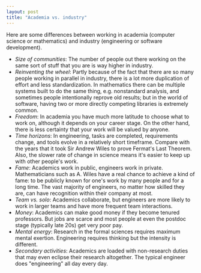 ```yaml
---
layout: post
title: "Academia vs. industry"
---
```


Here are some differences between working in academia (computer science or
mathematics) and industry (engineering or software development).

* _Size of communities_: The number of people out there working on the same
  sort of stuff that you are is way higher in industry.
* _Reinventing the wheel_: Partly because of the fact that there are so many
  people working in parallel in industry, there is a lot more duplication of
  effort and less standardization. In mathematics there can be
  multiple systems built to do the same thing, e.g. nonstandard analysis, and
  sometimes people intentionally reprove old results; but in the world of
  software, having two or more directly competing libraries is extremely
  common.
* _Freedom_: In academia you have much more latitude to choose what to work on,
  although it depends on your career stage.
  On the other hand, there is less certainty that your work will be valued
  by anyone.
* _Time horizons_: In engineering, tasks are completed, requirements change,
  and tools evolve in a relatively short timeframe.
  Compare with the years that it took Sir Andrew Wiles to prove Fermat's Last
  Theorem.
  Also, the slower rate of change in science means it's easier to keep up with
  other people's work.
* _Fame_: Academics work in public, engineers work in private. Mathematicians
  such as A. Wiles have a real chance to achieve a kind of fame: to be publicly
  known for one's work by many people and for a long time. The vast majority of
  engineers, no matter how skilled they are, can have recognition within their
  company at most.
* _Team vs. solo_: Academics collaborate, but engineers are more likely to
  work in larger teams and have more frequent team interactions.
* _Money_: Academics can make good money if they become tenured professors.
  But jobs are scarce and most people at even the postdoc stage (typically
  late 20s) get very poor pay.
* _Mental energy_: Research in the formal sciences requires
  maximum mental exertion. Engineering requires thinking but the intensity
  is different.
* _Secondary activities_: Academics are loaded with non-research duties
  that may even eclipse their research altogether. The typical engineer does
  "engineering" all day every day.

